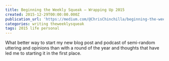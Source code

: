 ```yaml
---
title: Beginning the Weekly Squeak — Wrapping Up 2015
created: 2015-12-29T00:00:00.000Z
publication_url: 'https://medium.com/@ChrisChinchilla/beginning-the-weekly-squeak-wrapping-up-2015-7c3b09610ad2#.8get9lwmi'
categories: writing theweeklysqueak
tags: 2015 life personal
---
```


What better way to start my new blog post and podcast of semi-random uttering and opinions than with a round of the year and thoughts that have led me to starting it in the first place.
